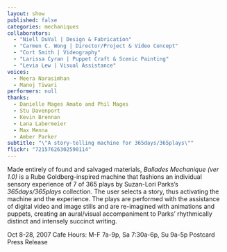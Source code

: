 ```yaml
---
layout: show
published: false
categories: mechaniques
collaborators: 
  - "Niell DuVal | Design & Fabrication"
  - "Carmen C. Wong | Director/Project & Video Concept"
  - "Cort Smith | Videography"
  - "Larissa Cyran | Puppet Craft & Scenic Painting"
  - "Levia Lew | Visual Assistance"
voices: 
  - Meera Narasimhan
  - Manoj Tiwari
performers: null
thanks: 
  - Danielle Mages Amato and Phil Mages
  - Stu Davenport
  - Kevin Brennan
  - Lana Labermeier
  - Max Menna
  - Amber Parker
subtitle: "\"A story-telling machine for 365days/365plays\""
flickr: "72157626302590114"
---
```


Made entirely of found and salvaged materials, _Ballades Mechanique (ver 1.0)_ is a Rube Goldberg-inspired machine that fashions an individual sensory experience of 7 of 365 plays by Suzan-Lori Parks’s _365days/365plays_ collection. The user selects a story, thus activating the machine and the experience. The plays are performed with the assistance of digital video and image stills and are re-imagined with animations and puppets, creating an aural/visual accompaniment to Parks’ rhythmically distinct and intensely succinct writing.

Oct 8-28, 2007
Cafe Hours: M-F 7a-9p, Sa 7:30a-6p, Su 9a-5p
Postcard
Press Release
